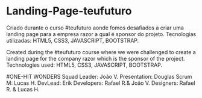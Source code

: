 # Landing-Page-teufuturo
Criado durante o curso #teufuturo aonde fomos desafiados a criar uma landing page para a empresa razor a qual é sponsor do projeto.
Tecnologias utilizadas: HTML5, CSS3, JAVASCRIPT, BOOTSTRAP.

Created during the #teufuturo course where we were challenged to create a landing page for the company razor which is the sponsor of the project.
Technologies used: HTML5, CSS3, JAVASCRIPT, BOOTSTRAP.

#ONE-HIT WONDERS
Squad Leader: João V. 
Presentation: Douglas
Scrum M: Lucas H.
DevLead: Erik
Developers: Rafael R.& João V. 
Designers: Rafael R. & Lucas H.
